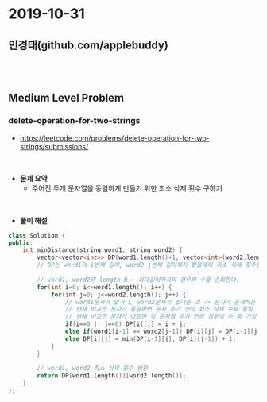 # 2019-10-31
## 민경태(github.com/applebuddy)

<br>
<br>

## Medium Level Problem 

### delete-operation-for-two-strings

- https://leetcode.com/problems/delete-operation-for-two-strings/submissions/

<br>

- **문제 요약**
  - 주어진 두개 문자열을 동일하게 만들기 위한 최소 삭제 횟수 구하기

<br>

- **풀이 해설**

~~~ C++
class Solution {
public:
    int minDistance(string word1, string word2) {
        vector<vector<int>> DP(word1.length()+1, vector<int>(word2.length()+1,0));
      	// DP는 word1의 i번째 길이, word2 j번째 길이까지 봤을때의 최소 삭제 횟수를 기록한다. 
      
      	// word1, word2의 length 0 ~ 최대길이까지의 경우의 수를 순회한다. 
        for(int i=0; i<=word1.length(); i++) {
            for(int j=0; j<=word2.length(); j++) {
              	// word1문자가 없거나, word2문자가 없다는 것 -> 문자가 존재하는 문자열은 전부 삭제되야 함
              	// 현재 비교한 문자가 동일하면 문자 추가 전의 최소 삭제 수와 동일
              	// 현재 비교한 문자가 다르면 각 문자열 추가 전의 경우의 수 중 가장 작은 최소삭제값 + 1
                if(i==0 || j==0) DP[i][j] = i + j;
                else if(word1[i-1] == word2[j-1]) DP[i][j] = DP[i-1][j-1]; 
                else DP[i][j] = min(DP[i-1][j], DP[i][j-1]) + 1;
            }
        }
      
      	// word1, word2 최소 삭제 횟수 반환 
        return DP[word1.length()][word2.length()];
    }
};
~~~

<br>


